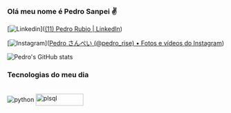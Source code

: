 ### Olá meu nome é Pedro Sanpei ✌️ 

[![Linkedin](https://img.shields.io/badge/LinkedIn-0077B5?style=for-the-badge&logo=linkedin&logoColor=white)]([(11) Pedro Rubio | LinkedIn](https://www.linkedin.com/in/pedro-rubio-a93705170/))

[![Instagram](https://img.shields.io/badge/Instagram-E4405F?style=for-the-badge&logo=instagram&logoColor=white)]([Pedro さんぺい (@pedro_rise) • Fotos e vídeos do Instagram](https://www.instagram.com/pedro_rise/))



![Pedro's GitHub stats](https://github-readme-stats.vercel.app/api?username=PedroSanpei&show_icons=true&theme=dracula)

### Tecnologias do meu dia

<div style="display: inline_block"></br>
    <img align="center" alt="python" src="https://img.shields.io/badge/Python-3776AB?style=for-the-badge&logo=python&logoColor=white" />
	<img align="center" alt="plsql" src="https://encrypted-tbn0.gstatic.com/images?q=tbn:ANd9GcTckRMtFU4pI581yVX2bOn3L7wk95v9z6KX9weYfP_qQWrOoLhWhEntGLz6TXudp8J0AA&usqp=CAU" width="110" height="28"/>

</div>
